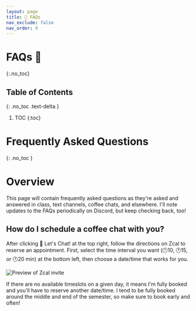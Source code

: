 ```yaml
---
layout: page
title: 🙋 FAQs
nav_exclude: false
nav_order: 9
---
```


# FAQs 🙋 
{:.no_toc}

## Table of Contents
{: .no_toc .text-delta }

1. TOC
{:toc}

# Frequently Asked Questions
{: .no_toc }

# Overview

This page will contain frequently asked questions as they're asked and answered in class, text channels, coffee chats, and elsewhere. I'll note updates to the FAQs periodically on Discord, but keep checking back, too!

## How do I schedule a coffee chat with you?

After clicking 🍵 Let's Chat! at the top right, follow the directions on Zcal to reserve an appointment. First, select the time interval you want (🕛10, 🕐15, or 🕑20 min) at the bottom left, then choose a date/time that works for you.</p>

<img src="http://visforvali.github.io/ws297y/assets/images/zcal.png" alt="Preview of Zcal invite">

If there are no available timeslots on a given day, it means I'm fully booked and you'll have to reserve another date/time. I tend to be fully booked around the middle and end of the semester, so make sure to book early and often!